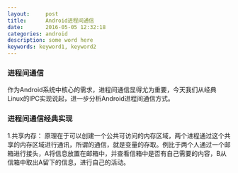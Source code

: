 ```yaml
---
layout:     post
title:      Android进程间通信	
date:       2016-05-05 12:32:18
categories: android
description: some word here
keywords: keyword1, keyword2
---
```


### 进程间通信
作为Android系统中核心的需求，进程间通信显得尤为重要，今天我们从经典Linux的IPC实现说起，进一步分析Android进程间通信方式。

### 进程间通信经典实现
1.共享内存：
原理在于可以创建一个公共可访问的内存区域，两个进程通过这个共享的内存区域进行通讯，所谓的通信，就是变量的存取。例比于两个人通过一个邮箱进行接头，A将信息放置在邮箱中，并查看信箱中是否有自己需要的内容，B从信箱中取出A留下的信息，进行自己的活动。
	